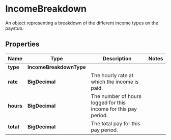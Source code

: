 

# IncomeBreakdown

An object representing a breakdown of the different income types on the paystub.

## Properties

| Name | Type | Description | Notes |
|------------ | ------------- | ------------- | -------------|
|**type** | **IncomeBreakdownType** |  |  |
|**rate** | **BigDecimal** | The hourly rate at which the income is paid. |  |
|**hours** | **BigDecimal** | The number of hours logged for this income for this pay period. |  |
|**total** | **BigDecimal** | The total pay for this pay period. |  |



